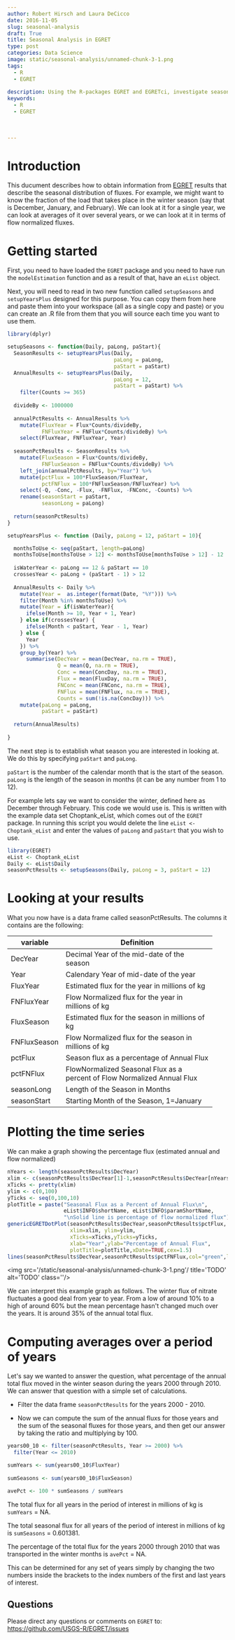 ```yaml
---
author: Robert Hirsch and Laura DeCicco
date: 2016-11-05
slug: seasonal-analysis
draft: True
title: Seasonal Analysis in EGRET
type: post
categories: Data Science
image: static/seasonal-analysis/unnamed-chunk-3-1.png
tags: 
  - R
  - EGRET
 
description: Using the R-packages EGRET and EGRETci, investigate seasonal analysis.
keywords:
  - R
  - EGRET
 
 
 
---
```

Introduction
============

This ducument describes how to obtain information from [EGRET](https://CRAN.R-project.org/package=EGRET) results that describe the seasonal distribution of fluxes. For example, we might want to know the fraction of the load that takes place in the winter season (say that is December, January, and February). We can look at it for a single year, we can look at averages of it over several years, or we can look at it in terms of flow normalized fluxes.

Getting started
===============

First, you need to have loaded the `EGRET` package and you need to have run the `modelEstimation` function and as a result of that, have an `eList` object.

Next, you will need to read in two new function called `setupSeasons` and `setupYearsPlus` designed for this purpose. You can copy them from here and paste them into your workspace (all as a single copy and paste) or you can create an .R file from them that you will source each time you want to use them.

``` r
library(dplyr)

setupSeasons <- function(Daily, paLong, paStart){
  SeasonResults <- setupYearsPlus(Daily, 
                                  paLong = paLong, 
                                  paStart = paStart)
  AnnualResults <- setupYearsPlus(Daily, 
                                  paLong = 12, 
                                  paStart = paStart) %>%
    filter(Counts >= 365)
  
  divideBy <- 1000000
  
  annualPctResults <- AnnualResults %>%
    mutate(FluxYear = Flux*Counts/divideBy,
           FNFluxYear = FNFlux*Counts/divideBy) %>%
    select(FluxYear, FNFluxYear, Year)
  
  seasonPctResults <- SeasonResults %>%
    mutate(FluxSeason = Flux*Counts/divideBy,
           FNFluxSeason = FNFlux*Counts/divideBy) %>%
    left_join(annualPctResults, by="Year") %>%
    mutate(pctFlux = 100*FluxSeason/FluxYear,
           pctFNFlux = 100*FNFluxSeason/FNFluxYear) %>%
    select(-Q, -Conc, -Flux, -FNFlux, -FNConc, -Counts) %>%
    rename(seasonStart = paStart,
           seasonLong = paLong)
  
  return(seasonPctResults)
}

setupYearsPlus <- function (Daily, paLong = 12, paStart = 10){

  monthsToUse <- seq(paStart, length=paLong)
  monthsToUse[monthsToUse > 12] <- monthsToUse[monthsToUse > 12] - 12
  
  isWaterYear <- paLong == 12 & paStart == 10
  crossesYear <- paLong + (paStart - 1) > 12
  
  AnnualResults <- Daily %>%
    mutate(Year =  as.integer(format(Date, "%Y"))) %>%
    filter(Month %in% monthsToUse) %>%
    mutate(Year = if(isWaterYear){
      ifelse(Month >= 10, Year + 1, Year)
    } else if(crossesYear) {
      ifelse(Month < paStart, Year - 1, Year)
    } else {
      Year
    }) %>%
    group_by(Year) %>%
      summarise(DecYear = mean(DecYear, na.rm = TRUE),
                Q = mean(Q, na.rm = TRUE),
                Conc = mean(ConcDay, na.rm = TRUE),
                Flux = mean(FluxDay, na.rm = TRUE),
                FNConc = mean(FNConc, na.rm = TRUE),
                FNFlux = mean(FNFlux, na.rm = TRUE),
                Counts = sum(!is.na(ConcDay))) %>%
    mutate(paLong = paLong,
           paStart = paStart) 
      
  return(AnnualResults)
  
}
```

The next step is to establish what season you are interested in looking at. We do this by specifying `paStart` and `paLong`.

`paStart` is the number of the calendar month that is the start of the season.
`paLong` is the length of the season in months (it can be any number from 1 to 12).

For example lets say we want to consider the winter, defined here as December through February. This code we would use is. This is written with the example data set Choptank\_eList, which comes out of the `EGRET` package. In running this script you would delete the line `eList <- Choptank_eList` and enter the values of `paLong` and `paStart` that you wish to use.

``` r
library(EGRET)
eList <- Choptank_eList
Daily <- eList$Daily
seasonPctResults <- setupSeasons(Daily, paLong = 3, paStart = 12)
```

Looking at your results
=======================

What you now have is a data frame called seasonPctResults. The columns it contains are the following:

<table style="width:93%;">
<colgroup>
<col width="19%" />
<col width="73%" />
</colgroup>
<thead>
<tr class="header">
<th>variable</th>
<th>Definition</th>
</tr>
</thead>
<tbody>
<tr class="odd">
<td>DecYear</td>
<td>Decimal Year of the mid-date of the season</td>
</tr>
<tr class="even">
<td>Year</td>
<td>Calendary Year of mid-date of the year</td>
</tr>
<tr class="odd">
<td>FluxYear</td>
<td>Estimated flux for the year in millions of kg</td>
</tr>
<tr class="even">
<td>FNFluxYear</td>
<td>Flow Normalized flux for the year in millions of kg</td>
</tr>
<tr class="odd">
<td>FluxSeason</td>
<td>Estimated flux for the season in millions of kg</td>
</tr>
<tr class="even">
<td>FNFluxSeason</td>
<td>Flow Normalized flux for the season in millions of kg</td>
</tr>
<tr class="odd">
<td>pctFlux</td>
<td>Season flux as a percentage of Annual Flux</td>
</tr>
<tr class="even">
<td>pctFNFlux</td>
<td>FlowNormalized Seasonal Flux as a percent of Flow Normalized Annual Flux</td>
</tr>
<tr class="odd">
<td>seasonLong</td>
<td>Length of the Season in Months</td>
</tr>
<tr class="even">
<td>seasonStart</td>
<td>Starting Month of the Season, 1=January</td>
</tr>
</tbody>
</table>

Plotting the time series
========================

We can make a graph showing the percentage flux (estimated annual and flow normalized)

``` r
nYears <- length(seasonPctResults$DecYear)
xlim <- c(seasonPctResults$DecYear[1]-1,seasonPctResults$DecYear[nYears]+1)
xTicks <- pretty(xlim)
ylim <- c(0,100)
yTicks <- seq(0,100,10)
plotTitle = paste("Seasonal Flux as a Percent of Annual Flux\n",
                  eList$INFO$shortName, eList$INFO$paramShortName,
                  "\nSolid line is percentage of flow normalized flux") 
genericEGRETDotPlot(seasonPctResults$DecYear,seasonPctResults$pctFlux,
                    xlim=xlim, ylim=ylim,
                    xTicks=xTicks,yTicks=yTicks,
                    xlab="Year",ylab="Percentage of Annual Flux",
                    plotTitle=plotTitle,xDate=TRUE,cex=1.5)
lines(seasonPctResults$DecYear,seasonPctResults$pctFNFlux,col="green",lwd=2)
```

<img src='/static/seasonal-analysis/unnamed-chunk-3-1.png'/ title='TODO' alt='TODO' class=''/>

We can interpret this example graph as follows. The winter flux of nitrate fluctuates a good deal from year to year. From a low of around 10% to a high of around 60% but the mean percentage hasn't changed much over the years. It is around 35% of the annual total flux.

Computing averages over a period of years
=========================================

Let's say we wanted to answer the question, what percentage of the annual total flux moved in the winter season during the years 2000 through 2010. We can answer that question with a simple set of calculations.

-   Filter the data frame `seasonPctResults` for the years 2000 - 2010.

-   Now we can compute the sum of the annual fluxs for those years and the sum of the seasonal fluxes for those years, and then get our answer by taking the ratio and multiplying by 100.

``` r
years00_10 <- filter(seasonPctResults, Year >= 2000) %>%
  filter(Year <= 2010)

sumYears <- sum(years00_10$FluxYear)
 
sumSeasons <- sum(years00_10$FluxSeason)

avePct <- 100 * sumSeasons / sumYears
```

The total flux for all years in the period of interest in millions of kg is `sumYears` = NA.

The total seasonal flux for all years of the period of interest in millions of kg is `sumSeasons` = 0.601381.

The percentage of the total flux for the years 2000 through 2010 that was transported in the winter months is `avePct` = NA.

This can be determined for any set of years simply by changing the two numbers inside the brackets to the index numbers of the first and last years of interest.

Questions
---------

Please direct any questions or comments on `EGRET` to: <https://github.com/USGS-R/EGRET/issues>
